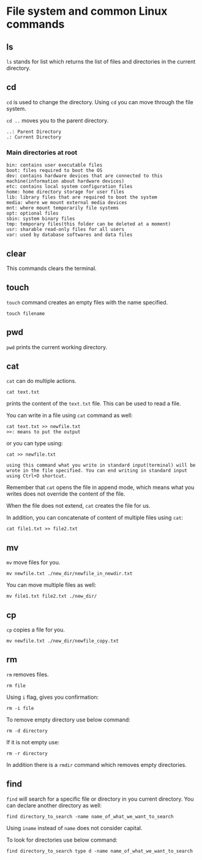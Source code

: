# File system and common Linux commands

## ls

`ls` stands for list which returns the list of files and directories in the current directory.

## cd

`cd` is used to change the directory. Using `cd` you can move through the file system.

`cd ..` moves you to the parent directory.
```
..: Parent Directory
.: Current Directory
```

### Main directories at root
```
bin: contains user executable files
boot: files required to boot the OS
dev: contains hardware devices that are connected to this machine(information about hardware devices)
etc: contains local system configuration files
home: home directory storage for user files
lib: library files that are required to boot the system
media: where we mount external media devices 
mnt: where mount temporarily file systems
opt: optional files
sbin: system binary files
tmp: temporary files(this folder can be deleted at a moment)
usr: sharable read-only files for all users
var: used by database softwares and data files
```

## clear

This commands clears the terminal.

## touch

`touch` command creates an empty files with the name specified.
```
touch filename
```

## pwd

`pwd` prints the current working directory.

## cat

`cat` can do multiple actions.

```
cat text.txt
```

prints the content of the `text.txt` file. This can be used to read a file.

You can write in a file using `cat` command as well:
```
cat text.txt >> newfile.txt
>>: means to put the output
```

or you can type using:
```
cat >> newfile.txt

using this command what you write in standard input(terminal) will be wrote in the file specified. You can end writing in standard input using Ctrl+D shortcut.
```
Remember that `cat` opens the file in append mode, which means what you writes does not override the content of the file.

When the file does not extend, `cat` creates the file for us.

In addition, you can concatenate of content of multiple files using `cat`:
```
cat file1.txt >> file2.txt
```

## mv

`mv` move files for you.
```
mv newfile.txt ./new_dir/newfile_in_newdir.txt
```

You can move multiple files as well:
```
mv file1.txt file2.txt ./new_dir/
```

## cp

`cp` copies a file for you.
```
mv newfile.txt ./new_dir/newfile_copy.txt
```

## rm
`rm` removes files.

```
rm file
```

Using `i` flag, gives you confirmation:
```
rm -i file
```

To remove empty directory use below command:
```
rm -d directory
```
If it is not empty use:
```
rm -r directory
```

In addition there is a `rmdir` command which removes empty directories.

## find

`find` will search for a specific file or directory in you current directory. You can declare another directory as well:
```
find directory_to_search -name name_of_what_we_want_to_search
```

Using `iname` instead of `name` does not consider capital. 

To look for directories use below command:
```
find directory_to_search type d -name name_of_what_we_want_to_search
```